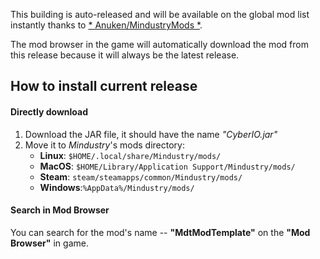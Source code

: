 This building is auto-released and will be available on the global mod list instantly thanks to [* Anuken/MindustryMods *](https://github.com/Anuken/MindustryMods).

The mod browser in the game will automatically download
the mod from this release because it will always be the latest release.

## How to install current release
#### Directly download
1. Download the JAR file, it should have the name *"CyberIO.jar"*
2. Move it to *Mindustry*'s mods directory:
   - **Linux**: `$HOME/.local/share/Mindustry/mods/`
   - **MacOS**: `$HOME/Library/Application Support/Mindustry/mods/`
   - **Steam**: `steam/steamapps/common/Mindustry/mods/`
   - **Windows**:`%AppData%/Mindustry/mods/`
#### Search in Mod Browser
You can search for the mod's name -- **"MdtModTemplate"** on the **"Mod Browser"** in game.